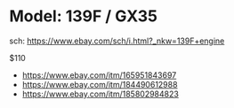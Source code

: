# Model: 139F / GX35
sch: https://www.ebay.com/sch/i.html?_nkw=139F+engine

$110
- https://www.ebay.com/itm/165951843697
- https://www.ebay.com/itm/184490612988
- https://www.ebay.com/itm/185802984823
